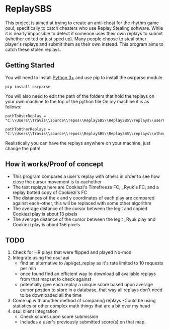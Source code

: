 # ReplaySBS

This project is aimed at trying to create an anti-cheat for the rhythm game osu!, specifically to catch cheaters who use Replay Stealing software. While it is nearly impossible to detect if someone uses their own replays to submit (whether edited or just sped up). Many people choose to steal other player's replays and submit them as their own instead. This program aims to catch these stolen replays. 

## Getting Started

You will need to install [Python 3+](https://www.python.org/downloads/) and use pip to install the osrparse module

```
pip install osrparse
```

You will also need to edit the path of the folders that hold the replays on your own machine to the top of the python file
On my machine it is as follows: 

```
pathToUserReplay = "C:\\Users\\Travis\\source\\repos\\ReplaySBS\\ReplaySBS\\replays\\userReplay\\"

pathToOtherReplays = "C:\\Users\\Travis\\source\\repos\\ReplaySBS\\ReplaySBS\\replays\\otherReplays\\"
```

Realistically you can have the replays anywhere on your machine, just change the path!

## How it works/Proof of concept
- This program compares a user's replay with others in order to see how close the cursor movement is to eachother
- The test replays here are Cookiezi's Timefreeze  FC, _Ryuk's FC, and a replay botted copy of Cookiezi's FC
- The distances of the x and y coordinates of each play are compared against each-other, this will be replaced with some other algorithm
- The average distance of the cursor between the legit and copied Cookiezi play is about 13 pixels
- The average distance of the cursor between the legit _Ryuk play and Cookiezi play is about 156 pixels


## TODO
1. Check for HR plays that were flipped and played No-mod
2. Integrate using the osu! api
   - find an alternative to /api/get_replay as it's rate limited to 10 requests per min
   - once found find an efficient way to download all avaliable replays from that mapset to check against
   - potentially give each replay a unique score based upon average cursor postion to store in a database, that way all replays don't need to be downloaded all the time
3. Come up with another method of comparing replays
   -Could be using statistics or other complex math things that are a bit over my head
4. osu! client integration 
   - Check scores upon score submission
   - Includes a user's previously submitted score(s) on that map. 
